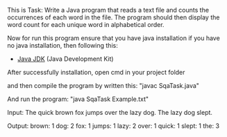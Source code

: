 This is Task: Write a Java program that reads a text file and counts the occurrences of each word in the file. The program should then display the word count for each unique word in alphabetical order.

Now for run this program ensure that you have java installation
if you have no java installation, then following this: 
- [Java JDK](https://www.oracle.com/java/technologies/javase-downloads.html) (Java Development Kit)

After successfully installation, open cmd in your project folder 

and then compile the program by written this: "javac SqaTask.java"

And run the program: "java SqaTask Example.txt"

Input:
The quick brown fox jumps over the lazy dog. The lazy dog slept. 

Output:
brown: 1
dog: 2
fox: 1
jumps: 1
lazy: 2
over: 1
quick: 1
slept: 1
the: 3
